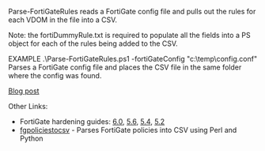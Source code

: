 Parse-FortiGateRules reads a FortiGate config file and pulls out the rules for each VDOM in the file into a CSV. 

Note: the fortiDummyRule.txt is required to populate all the fields into a PS object for each of the rules being added to the CSV. 

EXAMPLE 
.\Parse-FortiGateRules.ps1 -fortiGateConfig "c:\temp\config.conf" 
Parses a FortiGate config file and places the CSV file in the same folder where the config was found. 

[Blog post](https://www.drewhjelm.com/2018/02/14/parse-fortigate-configs.html)

Other Links:
* FortiGate hardening guides: [6.0](https://docs.fortinet.com/uploaded/files/4286/hardening-60.pdf), [5.6](https://docs.fortinet.com/uploaded/files/3624/fortigate-hardening-your-fortigate-56.pdf), [5.4](https://docs.fortinet.com/uploaded/files/3585/hardening-54.pdf), [5.2](https://docs.fortinet.com/uploaded/files/2340/hardening-52.pdf)
* [fgpoliciestocsv](https://github.com/maaaaz/fgpoliciestocsv) - Parses FortiGate policies into CSV using Perl and Python